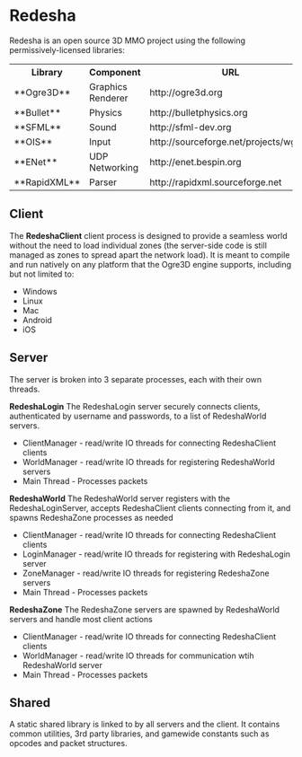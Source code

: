 Redesha
=======

Redesha is an open source 3D MMO project using the following permissively-licensed libraries:
<p align="center">
<table>
  <tr>
    <th>Library</th><th>Component</th><th>URL</th><th>License</th>
  </tr>
  <tr>
    <td>**Ogre3D**</td><td>Graphics Renderer</td><td>http://ogre3d.org</td><td>MIT</td>
</tr><tr>
	<td>**Bullet**</td><td>Physics</td><td>http://bulletphysics.org</td><td>zlib</td>
</tr><tr>
	<td>**SFML**</td><td>Sound</td><td>http://sfml-dev.org</td><td>zlib</td>
</tr><tr>
	<td>**OIS**</td><td>Input</td><td>http://sourceforge.net/projects/wgois/</td><td>zlib</td>
</tr><tr>
	<td>**ENet**</td><td>UDP Networking</td><td>http://enet.bespin.org</td><td>ENet</td>
</tr><tr>
	<td>**RapidXML**</td><td>Parser</td><td>http://rapidxml.sourceforge.net</td><td>Boost</td>
</tr>
</table>
</p>

Client
-------------------------

The **RedeshaClient** client process is designed to provide a seamless world without the need to load individual zones (the server-side code is still managed as zones to spread apart the network load).  It is meant to compile and run natively on any platform that the Ogre3D engine supports, including but not limited to:

* Windows
* Linux
* Mac
* Android
* iOS

Server
-------------------------

The server is broken into 3 separate processes, each with their own threads.

**RedeshaLogin**
The RedeshaLogin server securely connects clients, authenticated by username and passwords, to a list of RedeshaWorld servers.

* ClientManager - read/write IO threads for connecting RedeshaClient clients
* WorldManager - read/write IO threads for registering RedeshaWorld servers
* Main Thread - Processes packets

**RedeshaWorld**
The RedeshaWorld server registers with the RedeshaLoginServer, accepts RedeshaClient clients connecting from it, and spawns RedeshaZone processes as needed

* ClientManager - read/write IO threads for connecting RedeshaClient clients
* LoginManager - read/write IO threads for registering with RedeshaLogin server
* ZoneManager - read/write IO threads for registering RedeshaZone servers
* Main Thread - Processes packets

**RedeshaZone**
The RedeshaZone servers are spawned by RedeshaWorld servers and handle most client actions

* ClientManager - read/write IO threads for connecting RedeshaClient clients
* WorldManager - read/write IO threads for communication wtih RedeshaWorld server
* Main Thread - Processes packets


Shared
-------------------------

A static shared library is linked to by all servers and the client.  It contains common utilities, 3rd party libraries, and gamewide constants such as opcodes and packet structures.